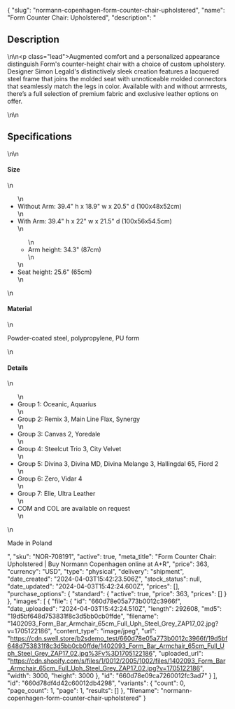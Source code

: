 {
  "slug": "normann-copenhagen-form-counter-chair-upholstered",
  "name": "Form Counter Chair: Upholstered",
  "description": "<h2>Description</h2>\n<!-- split -->\n<p class=\"lead\">Augmented comfort and a personalized appearance distinguish Form's counter-height chair with a choice of custom upholstery. Designer Simon Legald's distinctively sleek creation features a lacquered steel frame that joins the molded seat with unnoticeable molded connectors that seamlessly match the legs in color. Available with and without armrests, there’s a full selection of premium fabric and exclusive leather options on offer.</p>\n<!-- split -->\n<h2>Specifications</h2>\n<!-- split -->\n<h4>Size</h4>\n<ul>\n<li>Without Arm: 39.4\" h x 18.9\" w x 20.5\" d (100x48x52cm)</li>\n<li>With Arm: 39.4\" h x 22\" w x 21.5\" d (100x56x54.5cm)</li>\n<ul>\n<li>Arm height: 34.3\" (87cm)</li>\n</ul>\n<li>Seat height: 25.6\" (65cm)</li>\n</ul>\n<h4>Material</h4>\n<p>Powder-coated steel, polypropylene, PU form</p>\n<h4>Details</h4>\n<ul>\n<li>Group 1: Oceanic, Aquarius</li>\n<li>Group 2: Remix 3, Main Line Flax, Synergy</li>\n<li>Group 3: Canvas 2, Yoredale</li>\n<li>Group 4: Steelcut Trio 3, City Velvet</li>\n<li>Group 5: Divina 3, Divina MD, Divina Melange 3, Hallingdal 65, Fiord 2</li>\n<li>Group 6: Zero, Vidar 4</li>\n<li>Group 7: Elle, Ultra Leather</li>\n<li>COM and COL are available on request</li>\n</ul>\n<p>Made in Poland</p>",
  "sku": "NOR-708191",
  "active": true,
  "meta_title": "Form Counter Chair: Upholstered | Buy Normann Copenhagen online at A+R",
  "price": 363,
  "currency": "USD",
  "type": "physical",
  "delivery": "shipment",
  "date_created": "2024-04-03T15:42:23.506Z",
  "stock_status": null,
  "date_updated": "2024-04-03T15:42:24.600Z",
  "prices": [],
  "purchase_options": {
    "standard": {
      "active": true,
      "price": 363,
      "prices": []
    }
  },
  "images": [
    {
      "file": {
        "id": "660d78e05a773b0012c3966f",
        "date_uploaded": "2024-04-03T15:42:24.510Z",
        "length": 292608,
        "md5": "19d5bf648d753831f8c3d5bb0cb0ffde",
        "filename": "1402093_Form_Bar_Armchair_65cm_Full_Uph_Steel_Grey_ZAP17_02.jpg?v=1705122186",
        "content_type": "image/jpeg",
        "url": "https://cdn.swell.store/b2sdemo_test/660d78e05a773b0012c3966f/19d5bf648d753831f8c3d5bb0cb0ffde/1402093_Form_Bar_Armchair_65cm_Full_Uph_Steel_Grey_ZAP17_02.jpg%3Fv%3D1705122186",
        "uploaded_url": "https://cdn.shopify.com/s/files/1/0012/2005/1002/files/1402093_Form_Bar_Armchair_65cm_Full_Uph_Steel_Grey_ZAP17_02.jpg?v=1705122186",
        "width": 3000,
        "height": 3000
      },
      "id": "660d78e09ca7260012fc3ad7"
    }
  ],
  "id": "660d78df4d42c60012db4298",
  "variants": {
    "count": 0,
    "page_count": 1,
    "page": 1,
    "results": []
  },
  "filename": "normann-copenhagen-form-counter-chair-upholstered"
}